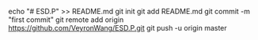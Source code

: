 echo "# ESD.P" >> README.md
git init
git add README.md
git commit -m "first commit"
git remote add origin https://github.com/VeyronWang/ESD.P.git
git push -u origin master
